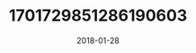 ---
title: "1701729851286190603"
image: "2018-01-28 06.40.28 1701729851286190603_46248401"
date: "2018-01-28"
type: "photo"
---
